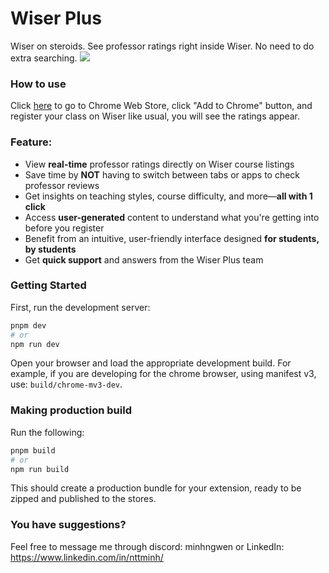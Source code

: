 # Wiser Plus
Wiser on steroids. See professor ratings right inside Wiser. No need to do extra searching.
![](https://lh3.googleusercontent.com/egEqhttKmofg2ZR2rRrNEtWQ6A6SAKYWmZSjlxd0X5iupCOgDtv0zrM_VFGcFnn94KTweYGj-g_i-p0w5HKsuySGaXg=s800-w800-h500)
### How to use
Click [here](https://chromewebstore.google.com/detail/wiser-plus/ijkpfmlggocjdpcfnhjblklabhgjochl) to go to Chrome Web Store, click "Add to Chrome" button, and register your class on Wiser like usual, you will see the ratings appear.

### Feature:
- View **real-time** professor ratings directly on Wiser course listings
- Save time by **NOT** having to switch between tabs or apps to check professor reviews
- Get insights on teaching styles, course difficulty, and more—**all with 1 click**
- Access **user-generated** content to understand what you're getting into before you register
- Benefit from an intuitive, user-friendly interface designed **for students, by students**
- Get **quick support** and answers from the Wiser Plus team

### Getting Started

First, run the development server:

```bash
pnpm dev
# or
npm run dev
```

Open your browser and load the appropriate development build. For example, if you are developing for the chrome browser, using manifest v3, use: `build/chrome-mv3-dev`.

### Making production build

Run the following:

```bash
pnpm build
# or
npm run build
```

This should create a production bundle for your extension, ready to be zipped and published to the stores.

### You have suggestions?
Feel free to message me through discord: minhngwen
or LinkedIn: https://www.linkedin.com/in/nttminh/